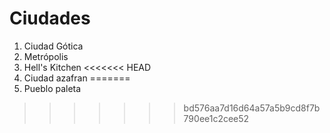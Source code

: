 # Ciudades

1. Ciudad Gótica
2. Metrópolis
3. Hell's Kitchen
<<<<<<< HEAD
4. Ciudad azafran
=======
4. Pueblo paleta
>>>>>>> bd576aa7d16d64a57a5b9cd8f7b790ee1c2cee52
